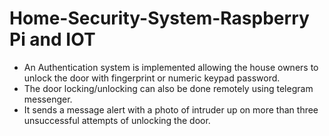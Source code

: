# Home-Security-System-Raspberry Pi and IOT
- An Authentication system is implemented allowing the house owners to unlock the door with fingerprint or numeric keypad password.
- The door locking/unlocking can also be done remotely using telegram messenger.
- It sends a message alert with a photo of intruder up on more than three unsuccessful attempts of unlocking the door.
